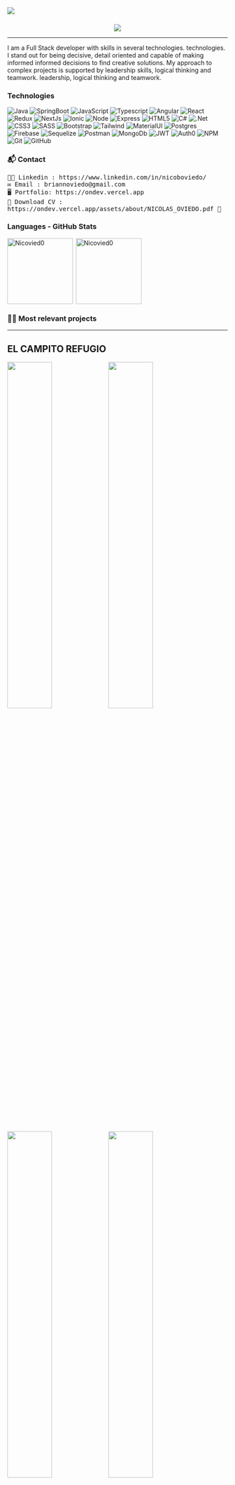 


<a>
  <img align="center" src="https://i.ibb.co/7yLhbyD/1.png"  />
</a>



### 
<div align="center">
  
![](https://readme-typing-svg.herokuapp.com/?font=Architects+Daughter&color=539bf5&size=30&lines=Hi👋🏻,+I+am+Nicolas+Oviedo;Full+stack+web+Developer)
</div> 

-----

<div  >


I am a Full Stack developer with skills in several technologies.
technologies. I stand out for being decisive, detail oriented and capable of making informed
informed decisions to find creative solutions.
My approach to complex projects is supported by leadership skills, logical thinking and teamwork.
leadership, logical thinking and teamwork.

 </div>


 
### Technologies 
![Java](https://img.shields.io/badge/Java-ED8B00?style=for-the-badge&logo=openjdk&logoColor=white) 
![SpringBoot](https://img.shields.io/badge/Spring_Boot-6DB33F?style=for-the-badge&logo=spring&logoColor=white) 
![JavaScript](https://img.shields.io/badge/javascript-%23323330.svg?style=for-the-badge&logo=javascript&logoColor=%23F7DF1E) 
![Typescript](https://img.shields.io/badge/TypeScript-007ACC?style=for-the-badge&logo=typescript&logoColor=white)
![Angular](https://img.shields.io/badge/Angular-DD0031?style=for-the-badge&logo=angular&logoColor=white)
![React](https://img.shields.io/badge/React.JS-20232A?style=for-the-badge&logo=react&logoColor=61DAFB) 
![Redux](https://img.shields.io/badge/Redux.JS-593D88?style=for-the-badge&logo=redux&logoColor=white) 
![NextJs](https://img.shields.io/badge/Next.JS-000?style=for-the-badge&logoColor=white)
![Ionic](https://img.shields.io/badge/Ionic-%233880FF.svg?style=for-the-badge&logo=Ionic&logoColor=white)
![Node](https://img.shields.io/badge/Node.js-43853D?style=for-the-badge&logo=node.js&logoColor=white)
![Express](https://img.shields.io/badge/Express.js-404D59?style=for-the-badge&logo=EXPRESS&logoColor=)
![HTML5](https://img.shields.io/badge/html5-%23E34F26.svg?style=for-the-badge&logo=html5&logoColor=white) 
![C#](https://img.shields.io/badge/c%23-593D88?style=for-the-badge&logo=csharp&logoColor=white)
![.Net](https://img.shields.io/badge/.NET-5C2D91?style=for-the-badge&logo=.net&logoColor=white)
![CSS3](https://img.shields.io/badge/css3-%231572B6.svg?style=for-the-badge&logo=css3&logoColor=white) 
![SASS](https://img.shields.io/badge/Sass-CC6699?style=for-the-badge&logo=sass&logoColor=white)
![Bootstrap](https://img.shields.io/badge/Bootstrap-563D7C?style=for-the-badge&logo=bootstrap&logoColor=white)
![Tailwind](https://img.shields.io/badge/Tailwind_CSS-38B2AC?style=for-the-badge&logo=tailwind-css&logoColor=white)
![MaterialUI](https://img.shields.io/badge/Material--UI-0081CB?style=for-the-badge&logo=material-ui&logoColor=white)
![Postgres](https://img.shields.io/badge/Postgre%20SQL-316192?style=for-the-badge&logo=postgresql&logoColor=white)
![Firebase](https://img.shields.io/badge/FIREBASE-ffffff?style=for-the-badge&logo=firebase&logoColor=FFA611)
![Sequelize](https://img.shields.io/badge/sequelize-323330?style=for-the-badge&logo=sequelize&logoColor=blue)
![Postman](https://img.shields.io/badge/Postman-fff?style=for-the-badge&logo=postman&logoColor=EF5B25)
![MongoDb](https://img.shields.io/badge/Mongo%20DB-4EA94B?style=for-the-badge&logo=mongodb&logoColor=white)
![JWT](https://img.shields.io/badge/json%20web%20tokens-323330?style=for-the-badge&logo=json-web-tokens&logoColor=pink)
![Auth0](https://img.shields.io/badge/Auth0-000?style=for-the-badge&logo=auth0&logoColor=white)
![NPM](https://img.shields.io/badge/NPM-red?style=for-the-badge&logo=npm&logoColor=RED)
![Git](https://img.shields.io/badge/git-%23F05033.svg?style=for-the-badge&logo=git&logoColor=white) 
![GitHub](https://img.shields.io/badge/github-%23121011.svg?style=for-the-badge&logo=github&logoColor=white)




### 📬 Contact

 <samp>
  👨‍💻 Linkedin : https://www.linkedin.com/in/nicoboviedo/
 </samp> 
<br>
 <samp>
  ✉️ Email : briannoviedo@gmail.com 
 </samp>
 <br>
<samp>
  🖥 Portfolio: https://ondev.vercel.app
 </samp>
 <br>
 <samp>
  🔻 Download CV : https://ondev.vercel.app/assets/about/NICOLAS_OVIEDO.pdf  🔻
 </samp>
 

### Languages - GitHub Stats 
<p><img height="150em" align="left" src="https://github-readme-stats.vercel.app/api/top-langs?username=Nicovied0&show_icons=true&theme=dark&locale=en&layout=compact" alt="Nicovied0" /></p>

<p>&nbsp;<img align="center" height="150em" src="https://github-readme-stats.vercel.app/api?username=Nicovied0&show_icons=true&theme=dark&locale=en" alt="Nicovied0" /></p>
 
 
### 👨‍💻 Most relevant projects
-----
## EL CAMPITO REFUGIO
<p>
  <a href="https://el-campito-refugio.vercel.app"><img width="45%" src="https://i.imgur.com/ClXTMxE.png"></a>
  <a href="https://el-campito-refugio.vercel.app"><img width="45%" src="https://i.imgur.com/rGzsNpe.png"></a>
  <a href="https://el-campito-refugio.vercel.app"><img width="45%" src="https://i.imgur.com/t6zsvnv.png"></a>
  <a href="https://el-campito-refugio.vercel.app"><img width="45%" src="https://i.imgur.com/083yOTT.png"></a>
</p>
<a href="https://el-campito-refugio.vercel.app">Visit site!✨</a>

## CPU Central
<p>
  <a href="https://tutienda-pc.vercel.app/"><img width="45%" src="https://i.imgur.com/x482q5A.png"></a>
  <a href="https://tutienda-pc.vercel.app/"><img width="45%" src="https://i.imgur.com/fY9KIyE.png"></a>
  <a href="https://tutienda-pc.vercel.app/"><img width="45%" src="https://i.imgur.com/9pgihkR.png"></a>
  <a href="https://tutienda-pc.vercel.app/"><img width="45%" src="https://i.imgur.com/VHPREQ2.png"></a>

</p>
<a href="https://cpucentral.vercel.app/">Visit site!✨</a>



